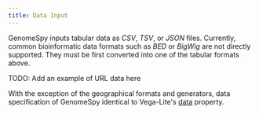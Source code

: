 ```yaml
---
title: Data Input
---
```


GenomeSpy inputs tabular data as *CSV*, *TSV*, or *JSON* files. Currently,
common bioinformatic data formats such as *BED* or *BigWig* are not directly
supported. They must be first converted into one of the tabular formats above.

TODO: Add an example of URL data here

With the exception of the geographical formats and generators, data
specification of GenomeSpy identical to Vega-Lite's
[data](https://vega.github.io/vega-lite/docs/data.html) property.
